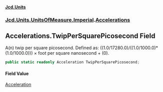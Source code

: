 #### [Jcd.Units](index.md 'index')
### [Jcd.Units.UnitsOfMeasure.Imperial](Jcd.Units.UnitsOfMeasure.Imperial.md 'Jcd.Units.UnitsOfMeasure.Imperial').[Accelerations](Accelerations.md 'Jcd.Units.UnitsOfMeasure.Imperial.Accelerations')

## Accelerations.TwipPerSquarePicosecond Field

A(n) twip per square picosecond. Defined as: ((1.0/17280.0)/((1.0/1000.0)*(1.0/1000.0))) × foot per square nanosecond + (0).

```csharp
public static readonly Acceleration TwipPerSquarePicosecond;
```

#### Field Value
[Acceleration](Acceleration.md 'Jcd.Units.UnitTypes.Acceleration')